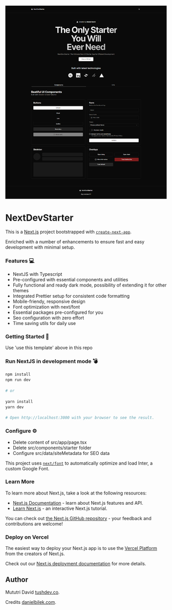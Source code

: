 ![NextDevStarter](/public/NextDevStarter.png "NextDevStarter")

# NextDevStarter

This is a [Next.js](https://nextjs.org/) project bootstrapped with [`create-next-app`](https://github.com/vercel/next.js/tree/canary/packages/create-next-app).

Enriched with a number of enhancements to ensure fast and easy development with minimal setup. 

### Features  💻
- NextJS with Typescript
- Pre-configured with essential components and utilities
- Fully functional and ready dark mode, possibility of extending it for other themes
- Integrated Prettier setup for consistent code formatting
- Mobile-friendy, responsive design
- Font optimization with next/font
- Essential packages pre-configured for you
- Seo configuration with zero effort
- Time saving utils for daily use

### Getting Started  🚀

Use 'use this template' above in this repo

### Run NextJS in development mode  💣

```bash
npm install
npm run dev

# or

yarn install
yarn dev

# Open http://localhost:3000 with your browser to see the result.
```

### Configure  ⚙️

 - Delete content of src/app/page.tsx
 - Delete src/components/starter folder
 - Configure src/data/siteMetadata for SEO data

This project uses [`next/font`](https://nextjs.org/docs/basic-features/font-optimization) to automatically optimize and load Inter, a custom Google Font.

### Learn More

To learn more about Next.js, take a look at the following resources:

- [Next.js Documentation](https://nextjs.org/docs) - learn about Next.js features and API.
- [Learn Next.js](https://nextjs.org/learn) - an interactive Next.js tutorial.

You can check out [the Next.js GitHub repository](https://github.com/vercel/next.js/) - your feedback and contributions are welcome!

### Deploy on Vercel

The easiest way to deploy your Next.js app is to use the [Vercel Platform](https://vercel.com/new?utm_medium=default-template&filter=next.js&utm_source=create-next-app&utm_campaign=create-next-app-readme) from the creators of Next.js.

Check out our [Next.js deployment documentation](https://nextjs.org/docs/deployment) for more details.

## Author

Mututri David [tushdev.co](https://tushdev.co).

Credits [danielbilek.com](https://danielbilek.com).

